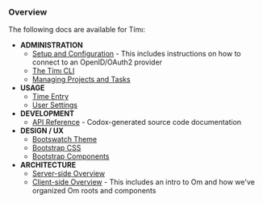 ### Overview

The following docs are available for Tímı:

* **ADMINISTRATION**
    * [Setup and Configuration](docs/admin/setup-and-config) - This includes instructions
  on how to connect to an OpenID/OAuth2 provider
    * [The Tímı CLI](docs/admin/cli)
    * [Managing Projects and Tasks](docs/admin/projects-and-tasks)
* **USAGE**
    * [Time Entry](docs/user/time-entry)
    * [User Settings](docs/user/settings)
* **DEVELOPMENT**
    * [API Reference](docs/url) - Codox-generated source code documentation
* **DESIGN / UX**
    * [Bootswatch Theme](url)
    * [Bootstrap CSS](url)
    * [Bootstrap Components](url)
* **ARCHITECTURE**
    * [Server-side Overview](docs/arch/server-side)
    * [Client-side Overview](docs/arch/client-side) - This includes an intro to
      Om and how we've organized Om roots and components

